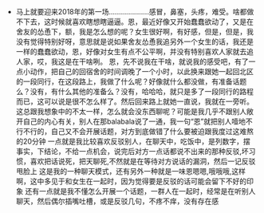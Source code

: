 - 马上就要迎来2018年的第一场....................感冒，鼻塞，头疼，难受。啥都做不下去，这时候就喜欢瞎想瞎逼逼。恩，最近好像又开始蠢蠢欲动了，又是在舍友的怂恿下，额，我是怎么想的呢？女生很好啊，有好感，但是，但是，我没有觉得特别好呀，意思就是说如果舍友怂恿我追另外一个女生的话，我还是一样的蠢蠢欲动，恩，好像对女生有点不公平啊，并没有特别喜欢人家就去追人家，哎，我这是在干啥咧。
恩，先不说我在干啥，就说我的感受吧，有了一点小动作，把自己的回宿舍的时间调晚了一个小时，以此换来跟她一起回北区的一段同行，在这段路上，我做了什么呢？好像就什么都没做，有准备话题么？没有，有什么其他的准备么？没有，哈哈哈，就只是多了一段同行的路程而已，这可以说是很不怎么样了。然后回来路上就她一直说，我就在一旁听。
这总跟我想象中的不太一样，怎么就会没东西聊呢？可能是我几乎不跟别人敞开自己的内心有关，别人在那balabala说了一通，我一句“恩”就把别人噎地不行不行的，自己又不会开展话题，对方到底做错了什么要被迫跟我度过这难熬的20分钟
一点就是我比较喜欢反驳别人，在聊天中，吃饭中，是列数字，摆事实，下结论，不给一点机会，说完后对方一点话都说不出来的那种反驳,坏习惯，喜欢把话说死，把天聊死,不然就是在等待对方说话的漏洞，然后一记反驳甩脸上
这是我的一种聊天模式，还有另外一种就是一味恩嗯嗯,哦哦哦,这样啊，这中多见于和女生在一起时，因为觉得要是反驳的话可能会留下不好的印象
还有一点就是我不懂怎么开展一个话题，一群人在一起时，经常是在听别人聊天，然后偶尔插嘴吐槽，或是反驳几句，不疼不痒，没有存在感


